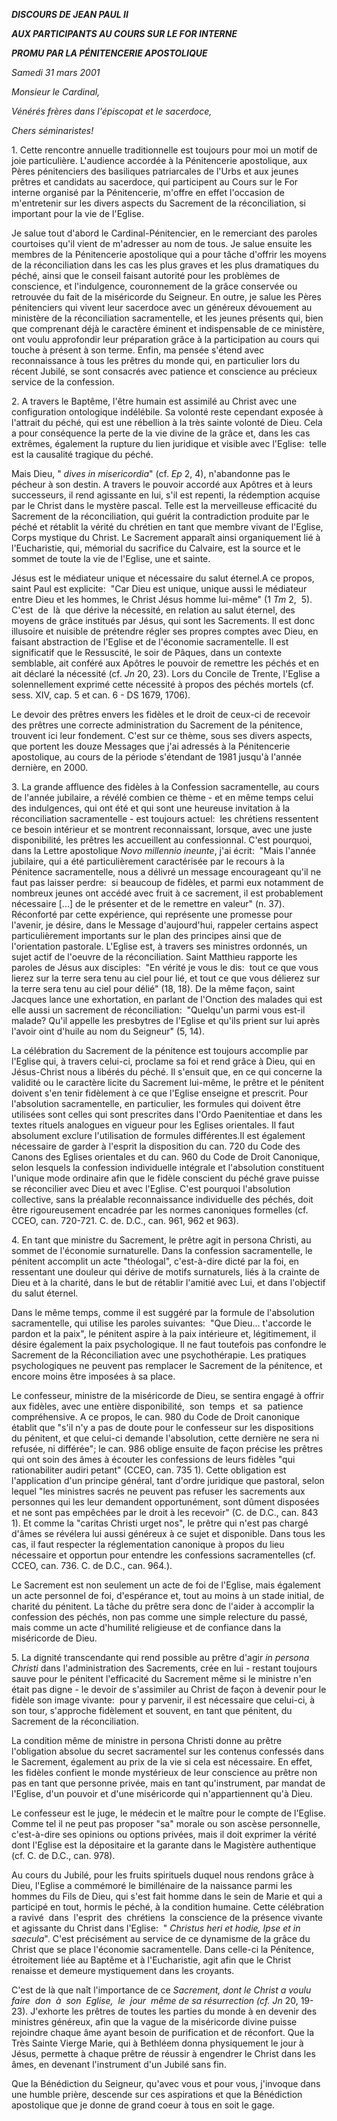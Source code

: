 ***DISCOURS DE JEAN PAUL II***

***AUX PARTICIPANTS AU COURS SUR LE FOR INTERNE***

***PROMU PAR LA PÉNITENCERIE APOSTOLIQUE***

*Samedi 31 mars 2001*

*Monsieur le Cardinal,*

*Vénérés frères dans l'épiscopat et le sacerdoce,*

*Chers séminaristes!*

1. Cette rencontre annuelle traditionnelle est toujours pour moi un motif de joie particulière. L'audience accordée à la Pénitencerie apostolique, aux Pères pénitenciers des basiliques patriarcales de l'Urbs et aux jeunes prêtres et candidats au sacerdoce, qui participent au Cours sur le For interne organisé par la Pénitencerie, m'offre en effet l'occasion de m'entretenir sur les divers aspects du Sacrement de la réconciliation, si important pour la vie de l'Eglise.

Je salue tout d'abord le Cardinal-Pénitencier, en le remerciant des paroles courtoises qu'il vient de m'adresser au nom de tous. Je salue ensuite les membres de la Pénitencerie apostolique qui a pour tâche d'offrir les moyens de la réconciliation dans les cas les plus graves et les plus dramatiques du péché, ainsi que le conseil faisant autorité pour les problèmes de conscience, et l'indulgence, couronnement de la grâce conservée ou retrouvée du fait de la miséricorde du Seigneur. En outre, je salue les Pères pénitenciers qui vivent leur sacerdoce avec un généreux dévouement au ministère de la réconciliation sacramentelle, et les jeunes présents qui, bien que comprenant déjà le caractère éminent et indispensable de ce ministère, ont voulu approfondir leur préparation grâce à la participation au cours qui touche à présent à son terme. Enfin, ma pensée s'étend avec reconnaissance à tous les prêtres du monde qui, en particulier lors du récent Jubilé, se sont consacrés avec patience et conscience au précieux service de la confession.

2. A travers le Baptême, l'être humain est assimilé au Christ avec une configuration ontologique indélébile. Sa volonté reste cependant exposée à l'attrait du péché, qui est une rébellion à la très sainte volonté de Dieu. Cela a pour conséquence la perte de la vie divine de la grâce et, dans les cas extrêmes, également la rupture du lien juridique et visible avec l'Eglise:  telle est la causalité tragique du péché.

Mais Dieu, " *dives in misericordia*" (cf. *Ep* 2, 4), n'abandonne pas le pécheur à son destin. A travers le pouvoir accordé aux Apôtres et à leurs successeurs, il rend agissante en lui, s'il est repenti, la rédemption acquise par le Christ dans le mystère pascal. Telle est la merveilleuse efficacité du Sacrement de la réconciliation, qui guérit la contradiction produite par le péché et rétablit la vérité du chrétien en tant que membre vivant de l'Eglise, Corps mystique du Christ. Le Sacrement apparaît ainsi organiquement lié à l'Eucharistie, qui, mémorial du sacrifice du Calvaire, est la source et le sommet de toute la vie de l'Eglise, une et sainte.

Jésus est le médiateur unique et nécessaire du salut éternel.A ce propos, saint Paul est explicite:  "Car Dieu est unique, unique aussi le médiateur entre Dieu et les hommes, le Christ Jésus homme lui-même" (1 *Tm* 2,  5).  C'est  de  là  que dérive la nécessité, en relation au salut éternel, des moyens de grâce institués par Jésus, qui sont les Sacrements. Il est donc illusoire et nuisible de prétendre régler ses propres comptes avec Dieu, en faisant abstraction de l'Eglise et de l'économie sacramentelle. Il est significatif que le Ressuscité, le soir de Pâques, dans un contexte semblable, ait conféré aux Apôtres le pouvoir de remettre les péchés et en ait déclaré la nécessité (cf. *Jn* 20, 23). Lors du Concile de Trente, l'Eglise a solennellement exprimé cette nécessité à propos des péchés mortels (cf. sess. XIV, cap. 5 et can. 6 - DS 1679, 1706).

Le devoir des prêtres envers les fidèles et le droit de ceux-ci de recevoir des prêtres une correcte administration du Sacrement de la pénitence, trouvent ici leur fondement. C'est sur ce thème, sous ses divers aspects, que portent les douze Messages que j'ai adressés à la Pénitencerie apostolique, au cours de la période s'étendant de 1981 jusqu'à l'année dernière, en 2000.

3. La grande affluence des fidèles à la Confession sacramentelle, au cours de l'année jubilaire, a révélé combien ce thème - et en même temps celui des indulgences, qui ont été et qui sont une heureuse invitation à la réconciliation sacramentelle - est toujours actuel:  les chrétiens ressentent ce besoin intérieur et se montrent reconnaissant, lorsque, avec une juste disponibilité, les prêtres les accueillent au confessionnal. C'est pourquoi, dans la Lettre apostolique *Novo millennio ineunte*, j'ai écrit:  "Mais l'année jubilaire, qui a été particulièrement caractérisée par le recours à la Pénitence sacramentelle, nous a délivré un message encourageant qu'il ne faut pas laisser perdre:  si beaucoup de fidèles, et parmi eux notamment de nombreux jeunes ont accédé avec fruit à ce sacrement, il est probablement nécessaire \[...\] de le présenter et de le remettre en valeur" (n. 37). Réconforté par cette expérience, qui représente une promesse pour l'avenir, je désire, dans le Message d'aujourd'hui, rappeler certains aspect particulièrement importants sur le plan des principes ainsi que de l'orientation pastorale. L'Eglise est, à travers ses ministres ordonnés, un sujet actif de l'oeuvre de la réconciliation. Saint Matthieu rapporte les paroles de Jésus aux disciples:  "En vérité je vous le dis:  tout ce que vous lierez sur la terre sera tenu au ciel pour lié, et tout ce que vous délierez sur la terre sera tenu au ciel pour délié" (18, 18). De la même façon, saint Jacques lance une exhortation, en parlant de l'Onction des malades qui est elle aussi un sacrement de réconciliation:  "Quelqu'un parmi vous est-il malade? Qu'il appelle les presbytres de l'Eglise et qu'ils prient sur lui après l'avoir oint d'huile au nom du Seigneur" (5, 14).

La célébration du Sacrement de la pénitence est toujours accomplie par l'Eglise qui, à travers celui-ci, proclame sa foi et rend grâce à Dieu, qui en Jésus-Christ nous a libérés du péché. Il s'ensuit que, en ce qui concerne la validité ou le caractère licite du Sacrement lui-même, le prêtre et le pénitent doivent s'en tenir fidèlement à ce que l'Eglise enseigne et prescrit. Pour l'absolution sacramentelle, en particulier, les formules qui doivent être utilisées sont celles qui sont prescrites dans l'Ordo Paenitentiae et dans les textes rituels analogues en vigueur pour les Eglises orientales. Il faut absolument exclure l'utilisation de formules différentes.Il est également nécessaire de garder à l'esprit la disposition du can. 720 du Code des Canons des Eglises orientales et du can. 960 du Code de Droit Canonique, selon lesquels la confession individuelle intégrale et l'absolution constituent l'unique mode ordinaire afin que le fidèle conscient du péché grave puisse se réconcilier avec Dieu et avec l'Eglise. C'est pourquoi l'absolution collective, sans la préalable reconnaissance individuelle des péchés, doit être rigoureusement encadrée par les normes canoniques formelles (cf. CCEO, can. 720-721. C. de. D.C., can. 961, 962 et 963).

4. En tant que ministre du Sacrement, le prêtre agit in persona Christi, au sommet de l'économie surnaturelle. Dans la confession sacramentelle, le pénitent accomplit un acte "théologal", c'est-à-dire dicté par la foi, en ressentant une douleur qui dérive de motifs surnaturels, liés à la crainte de Dieu et à la charité, dans le but de rétablir l'amitié avec Lui, et dans l'objectif du salut éternel.

Dans le même temps, comme il est suggéré par la formule de l'absolution sacramentelle, qui utilise les paroles suivantes:  "Que Dieu... t'accorde le pardon et la paix", le pénitent aspire à la paix intérieure et, légitimement, il désire également la paix psychologique. Il ne faut toutefois pas confondre le Sacrement de la Réconciliation avec une psychothérapie. Les pratiques psychologiques ne peuvent pas remplacer le Sacrement de la pénitence, et encore moins être imposées à sa place.

Le confesseur, ministre de la miséricorde de Dieu, se sentira engagé à offrir aux fidèles, avec une entière disponibilité,  son  temps  et  sa  patience  compréhensive. A ce propos, le can. 980 du Code de Droit canonique établit que "s'il n'y a pas de doute pour le confesseur sur les dispositions du pénitent, et que celui-ci demande l'absolution, cette dernière ne sera ni refusée, ni différée"; le can. 986 oblige ensuite de façon précise les prêtres qui ont soin des âmes à écouter les confessions de leurs fidèles "qui rationabiliter audiri petant" (CCEO, can. 735 1). Cette obligation est l'application d'un principe général, tant d'ordre juridique que pastoral, selon lequel "les ministres sacrés ne peuvent pas refuser les sacrements aux personnes qui les leur demandent opportunément, sont dûment disposées et ne sont pas empêchées par le droit à les recevoir" (C. de D.C., can. 843 1). Et comme la "caritas Christi urget nos", le prêtre qui n'est pas chargé d'âmes se révélera lui aussi généreux à ce sujet et disponible. Dans tous les cas, il faut respecter la réglementation canonique à propos du lieu nécessaire et opportun pour entendre les confessions sacramentelles (cf. CCEO, can. 736. C. de D.C., can. 964.).

Le Sacrement est non seulement un acte de foi de l'Eglise, mais également un acte personnel de foi, d'espérance et, tout au moins à un stade initial, de charité du pénitent. La tâche du prêtre sera donc de l'aider à accomplir la confession des péchés, non pas comme une simple relecture du passé, mais comme un acte d'humilité religieuse et de confiance dans la miséricorde de Dieu.

5. La dignité transcendante qui rend possible au prêtre d'agir *in persona Christi* dans l'administration des Sacrements, crée en lui - restant toujours sauve pour le pénitent l'efficacité du Sacrement même si le ministre n'en était pas digne - le devoir de s'assimiler au Christ de façon à devenir pour le fidèle son image vivante:  pour y parvenir, il est nécessaire que celui-ci, à son tour, s'approche fidèlement et souvent, en tant que pénitent, du Sacrement de la réconciliation.

La condition même de ministre in persona Christi donne au prêtre l'obligation absolue du secret sacramentel sur les contenus confessés dans le Sacrement, également au prix de la vie si cela est nécessaire. En effet, les fidèles confient le monde mystérieux de leur conscience au prêtre non pas en tant que personne privée, mais en tant qu'instrument, par mandat de l'Eglise, d'un pouvoir et d'une miséricorde qui n'appartiennent qu'à Dieu.

Le confesseur est le juge, le médecin et le maître pour le compte de l'Eglise. Comme tel il ne peut pas proposer "sa" morale ou son ascèse personnelle, c'est-à-dire ses opinions ou options privées, mais il doit exprimer la vérité dont l'Eglise est la dépositaire et la garante dans le Magistère authentique (cf. C. de D.C., can. 978).

Au cours du Jubilé, pour les fruits spirituels duquel nous rendons grâce à Dieu, l'Eglise a commémoré le bimillénaire de la naissance parmi les hommes du Fils de Dieu, qui s'est fait homme dans le sein de Marie et qui a participé en tout, hormis le péché, à la condition humaine. Cette célébration a ravivé  dans  l'esprit  des  chrétiens  la conscience de la présence vivante et agissante du Christ dans l'Eglise:  " *Christus heri et hodie, Ipse et in saecula*". C'est précisément au service de ce dynamisme de la grâce du Christ que se place l'économie sacramentelle. Dans celle-ci la Pénitence, étroitement liée au Baptême et à l'Eucharistie, agit afin que le Christ renaisse et demeure mystiquement dans les croyants.

C'est de là que naît l'importance de ce *Sacrement, dont le Christ a voulu faire  don  à  son  Eglise,  le  jour  même de sa résurrection (cf. Jn* 20, 19-23). J'exhorte les prêtres de toutes les parties du monde à en devenir des ministres généreux, afin que la vague de la miséricorde divine puisse rejoindre chaque âme ayant besoin de purification et de réconfort. Que la Très Sainte Vierge Marie, qui à Bethléem donna physiquement le jour à Jésus, permette à chaque prêtre de réussir à engendrer le Christ dans les âmes, en devenant l'instrument d'un Jubilé sans fin.

Que la Bénédiction du Seigneur, qu'avec vous et pour vous, j'invoque dans une humble prière, descende sur ces aspirations et que la Bénédiction apostolique que je donne de grand coeur à tous en soit le gage.
